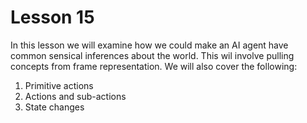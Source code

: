 # Lesson 15

In this lesson we will examine how we could make an AI agent have common sensical inferences about the world. This wil involve pulling concepts from frame representation. We will also cover the following:

1. Primitive actions
2. Actions and sub-actions
3. State changes
